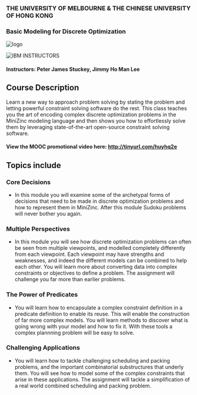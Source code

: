 ### THE UNIVERSITY OF MELBOURNE & THE CHINESE UNIVERSITY OF HONG KONG
### Basic Modeling for Discrete Optimization

![logo](https://i.imgur.com/G3kZ4uC.png)

![IBM](http://i.imgur.com/Qktqnu1.png) INSTRUCTORS
#### Instructors: Peter James Stuckey,  Jimmy Ho Man Lee

## Course Description

Learn a new way to approach problem solving by stating the problem and letting powerful constraint solving software do the rest. This class teaches you the art of encoding complex discrete optimization problems in the MiniZinc modeling language and then shows you how to effortlessly solve them by leveraging state-of-the-art open-source constraint solving software. 

#### View the MOOC promotional video here: http://tinyurl.com/huyhq2e

## Topics include

### Core Decisions
- In this module you will examine some of the archetypal forms of decisions that need to be made in discrete optimization problems and how to represent them in MiniZinc. After this module Sudoku problems will never bother you again.

### Multiple Perspectives
- In this module you will see how discrete optimization problems can often be seen from multiple viewpoints, and modelled completely differently from each viewpoint. Each viewpoint may have strengths and weaknesses, and indeed the different models can be combined to help each other. You will learn more about converting data into complex constraints or objectives to define a problem. The assignment will challenge you far more than earlier problems.

### The Power of Predicates
- You will learn how to encapsulate a complex constraint definition in a predicate definition to enable its reuse. This will enable the construction of far more complex models. You will learn methods to discover what is going wrong with your model and how to fix it. With these tools a complex plannning problem will be easy to solve.

### Challenging Applications
- You will learn how to tackle challenging scheduling and packing problems, and the important combinatorial substructures that underly them. You will see how to model some of the complex constraints that arise in these applications. The assignment will tackle a simplification of a real world combined scheduling and packing problem.
